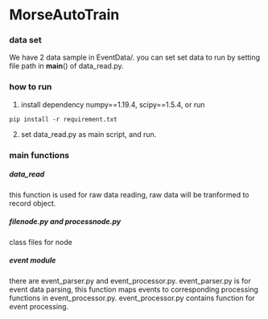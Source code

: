 # MorseAutoTrain

### data set
We have 2 data sample in EventData/. you can set set data to run by setting file path in __main__() of data_read.py.

### how to run
1. install dependency numpy==1.19.4, scipy==1.5.4, or run
```
pip install -r requirement.txt
```
2. set data_read.py as main script, and run.

### main functions
##### data_read
this function is used for raw data reading, raw data will be tranformed to record object.

##### filenode.py and processnode.py
class files for node

##### event module
there are event_parser.py and event_processor.py.
event_parser.py is for event data parsing, this function maps events to corresponding processing functions in event_processor.py.
event_processor.py contains function for event processing.
